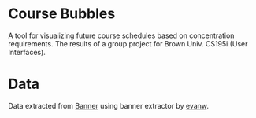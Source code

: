 Course Bubbles
=============

A tool for visualizing future course schedules based on concentration requirements.
The results of a group project for Brown Univ. CS195i (User Interfaces).


Data
======
Data extracted from [Banner](http://selfservice.brown.edu) using banner extractor by [evanw](https://github.com/evanw/banner/).
